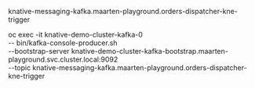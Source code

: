knative-messaging-kafka.maarten-playground.orders-dispatcher-kne-trigger


oc exec -it knative-demo-cluster-kafka-0 \
-- bin/kafka-console-producer.sh \
--bootstrap-server knative-demo-cluster-kafka-bootstrap.maarten-playground.svc.cluster.local:9092 \
--topic knative-messaging-kafka.maarten-playground.orders-dispatcher-kne-trigger